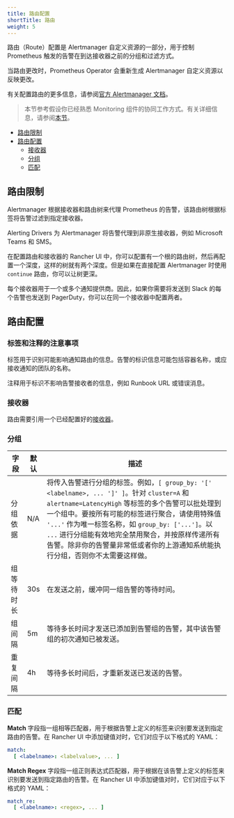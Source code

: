 ```yaml
---
title: 路由配置
shortTitle: 路由
weight: 5
---
```


路由（Route）配置是 Alertmanager 自定义资源的一部分，用于控制 Prometheus 触发的告警在到达接收器之前的分组和过滤方式。

当路由更改时，Prometheus Operator 会重新生成 Alertmanager 自定义资源以反映更改。

有关配置路由的更多信息，请参阅[官方 Alertmanager 文档](https://www.prometheus.io/docs/alerting/latest/configuration/#route)。

> 本节参考假设你已经熟悉 Monitoring 组件的协同工作方式。有关详细信息，请参阅[本节]({{<baseurl>}}/rancher/v2.6/en/monitoring-alerting/how-monitoring-works)。

- [路由限制](#route-restrictions)
- [路由配置](#route-configuration)
   - [接收器](#receiver)
   - [分组](#grouping)
   - [匹配](#matching)

## 路由限制

Alertmanager 根据接收器和路由树来代理 Prometheus 的告警，该路由树根据标签将告警过滤到指定接收器。

Alerting Drivers 为 Alertmanager 将告警代理到非原生接收器，例如 Microsoft Teams 和 SMS。

在配置路由和接收器的 Rancher UI 中，你可以配置有一个根的路由树，然后再配置一个深度，这样的树就有两个深度。但是如果在直接配置 Alertmanager 时使用 `continue` 路由，你可以让树更深。

每个接收器用于一个或多个通知提供商。因此，如果你需要将发送到 Slack 的每个告警也发送到 PagerDuty，你可以在同一个接收器中配置两者。

## 路由配置

### 标签和注释的注意事项

标签用于识别可能影响通知路由的信息。告警的标识信息可能包括容器名称，或应接收通知的团队的名称。

注释用于标识不影响告警接收者的信息，例如 Runbook URL 或错误消息。


### 接收器
路由需要引用一个已经配置好的[接收器](#receiver-configuration)。

### 分组

| 字段 | 默认 | 描述 |
|-------|--------------|---------|
| 分组依据 | N/A | 将传入告警进行分组的标签。例如，`[ group_by: '[' <labelname>, ... ']' ]`。针对 `cluster=A` 和 `alertname=LatencyHigh` 等标签的多个告警可以批处理到一个组中。要按所有可能的标签进行聚合，请使用特殊值 `'...'` 作为唯一标签名称，如 `group_by: ['...']`。以 `...` 进行分组能有效地完全禁用聚合，并按原样传递所有告警。除非你的告警量非常低或者你的上游通知系统能执行分组，否则你不太需要这样做。 |
| 组等待时长 | 30s | 在发送之前，缓冲同一组告警的等待时间。 |
| 组间隔 | 5m | 等待多长时间才发送已添加到告警组的告警，其中该告警组的初次通知已被发送。 |
| 重复间隔 | 4h | 等待多长时间后，才重新发送已发送的告警。 |

### 匹配

**Match** 字段指一组相等匹配器，用于根据告警上定义的标签来识别要发送到指定路由的告警。在 Rancher UI 中添加键值对时，它们对应于以下格式的 YAML：

```yaml
match:
  [ <labelname>: <labelvalue>, ... ]
```

**Match Regex** 字段指一组正则表达式匹配器，用于根据在该告警上定义的标签来识别要发送到指定路由的告警。在 Rancher UI 中添加键值对时，它们对应于以下格式的 YAML：

```yaml
match_re:
  [ <labelname>: <regex>, ... ]
```
